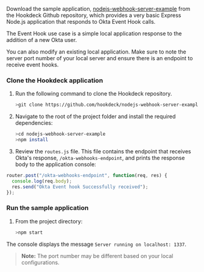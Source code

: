 Download the sample application, [nodejs-webhook-server-example](https://github.com/hookdeck/nodejs-webhook-server-example) from the Hookdeck Github repository, which provides a very basic Express Node.js application that responds to Okta Event Hook calls.

The Event Hook use case is a simple local application response to the addition of a new Okta user.

You can also modify an existing local application. Make sure to note the server port number of your local server and ensure there is an endpoint to receive event hooks.

### Clone the Hookdeck application

1. Run the following command to clone the Hookdeck repository.

    ```bash
    >git clone https://github.com/hookdeck/nodejs-webhook-server-example.git
    ```

1. Navigate to the root of the project folder and install the required dependencies:

    ```bash
    >cd nodejs-webhook-server-example
    >npm install
    ```

1. Review the `routes.js` file. This file contains the endpoint that receives Okta's response, `/okta-webhooks-endpoint`, and prints the response body to the application console:

```JavaScript
router.post("/okta-webhooks-endpoint", function(req, res) {
  console.log(req.body);
  res.send("Okta Event hook Successfully received");
});
```

### Run the sample application

1. From the project directory:

    ```bash
    >npm start
    ```

The console displays the message `Server running on localhost: 1337`.

>**Note:** The port number may be different based on your local configurations.
